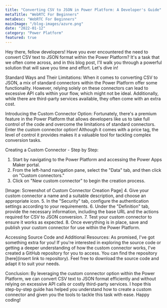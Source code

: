 ```yaml
---
title: "Converting CSV to JSON in Power Platform: A Developer's Guide"
metaTitle: "WebRTC For Beginners"
metaDesc: "WebRTC For Beginners"
mainImage: "/blog-images/azure.png"
date: "2022-01-12"
category: "Power Platform"
featured: true
---
```


Hey there, fellow developers! Have you ever encountered the need to convert CSV text to JSON format within the Power Platform? It's a task that we often come across, and in this blog post, I'll walk you through a powerful solution that will save you time and effort. Let's dive in!

Standard Ways and Their Limitations:
When it comes to converting CSV to JSON, a mix of standard connectors within the Power Platform offer some functionality. However, relying solely on these connectors can lead to excessive API calls within your flow, which might not be ideal. Additionally, while there are third-party services available, they often come with an extra cost.

Introducing the Custom Connector Option:
Fortunately, there's a premium feature in the Power Platform that allows developers like us to take full control of the code and overcome the limitations of standard connectors. Enter the custom connector option! Although it comes with a price tag, the level of control it provides makes it a valuable tool for tackling complex conversion tasks.

Creating a Custom Connector - Step by Step:
  1. Start by navigating to the Power Platform and accessing the Power Apps Maker portal.
  2. From the left-hand navigation pane, select the "Data" tab, and then click on "Custom connectors."
  3. Click on "New custom connector" to begin the creation process.

[Image: Screenshot of Custom Connector Creation Page]
  4. Give your custom connector a name and a suitable description, and choose an appropriate icon.
  5. In the "Security" tab, configure the authentication settings according to your requirements.
  6. Under the "Definition" tab, provide the necessary information, including the base URL and the actions required for CSV to JSON conversion.
  7. Test your custom connector to ensure it works as expected.
  8. Once everything is in place, save and publish your custom connector for use within the Power Platform.

Accessing Source Code and Additional Resources:
As promised, I've got something extra for you! If you're interested in exploring the source code or getting a deeper understanding of how the custom connector works, I've created a GitHub repository for you to access. You can find the repository [here](insert link to repository). Feel free to download the source code and adapt it to suit your needs.

Conclusion:
By leveraging the custom connector option within the Power Platform, we can convert CSV text to JSON format efficiently and without relying on excessive API calls or costly third-party services. I hope this step-by-step guide has helped you understand how to create a custom connector and given you the tools to tackle this task with ease. Happy coding!
